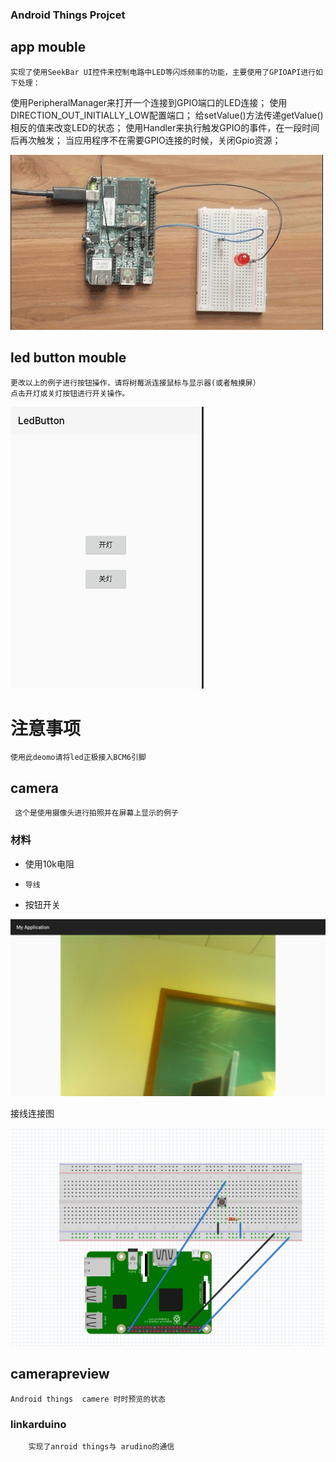 
### Android Things Projcet




##   app mouble
    实现了使用SeekBar UI控件来控制电路中LED等闪烁频率的功能，主要使用了GPIOAPI进行如下处理：
  使用PeripheralManager来打开一个连接到GPIO端口的LED连接；
  使用DIRECTION_OUT_INITIALLY_LOW配置端口；
  给setValue()方法传递getValue()相反的值来改变LED的状态；
  使用Handler来执行触发GPIO的事件，在一段时间后再次触发；
  当应用程序不在需要GPIO连接的时候，关闭Gpio资源；

 ![Image text][demo1-gif]


##   led button mouble
    更改以上的例子进行按钮操作，请将树莓派连接鼠标与显示器(或者触摸屏）
    点击开灯或关灯按钮进行开关操作。

![Image text][demo2-png]

# 注意事项
    使用此deomo请将led正极接入BCM6引脚




##   camera
     这个是使用摄像头进行拍照并在屏幕上显示的例子
### 材料
-  使用10k电阻
-     导线
-    按钮开关


 ![拍出来的图][demo3-png1]


接线连接图

 ![拍出来的图][demo3-png2]

## camerapreview
    Android things  camere 时时预览的状态

### linkarduino
        实现了anroid things与 arudino的通信



 [demo1-gif]: img/demo1.gif
 [demo2-png]: /img/swbutton_led.png
 [demo3-png1]: /img/device-2018-10-16-164509.png
 [demo3-png2]: /img/demo3_link.png
